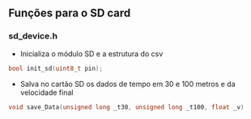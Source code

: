     
## Funções para o SD card

### sd_device.h

- Inicializa o módulo SD e a estrutura do csv
```c
bool init_sd(uint8_t pin);
```

- Salva no cartão SD os dados de tempo em 30 e 100 metros e da velocidade final
```c
void save_Data(unsigned long _t30, unsigned long _t100, float _v)
```
